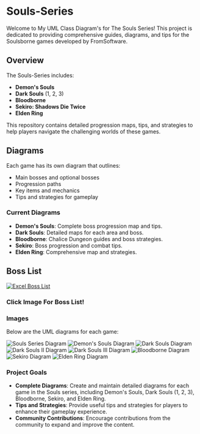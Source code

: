 # Souls-Series

Welcome to My UML Class Diagram's for The Souls Series! 
This project is dedicated to providing comprehensive guides, diagrams, and tips for the Soulsborne games developed by FromSoftware. 

## Overview

The Souls-Series includes:
- **Demon's Souls**
- **Dark Souls** (1, 2, 3)
- **Bloodborne**
- **Sekiro: Shadows Die Twice**
- **Elden Ring**

This repository contains detailed progression maps, tips, and strategies to help players navigate the challenging worlds of these games.

## Diagrams

Each game has its own diagram that outlines:
- Main bosses and optional bosses
- Progression paths
- Key items and mechanics
- Tips and strategies for gameplay

### Current Diagrams
- **Demon's Souls**: Complete boss progression map and tips.
- **Dark Souls**: Detailed maps for each area and boss.
- **Bloodborne**: Chalice Dungeon guides and boss strategies.
- **Sekiro**: Boss progression and combat tips.
- **Elden Ring**: Comprehensive map and strategies.

## Boss List
[![Excel Boss List](https://substackcdn.com/image/fetch/$s_!kfzv!,f_auto,q_auto:good,fl_progressive:steep/https%3A%2F%2Fsubstack-post-media.s3.amazonaws.com%2Fpublic%2Fimages%2F164d2f62-6e5e-4e46-905e-4ee8f392c057_3840x2160.jpeg)](https://docs.google.com/spreadsheets/d/1ScP2_XCM77Ffwn0Tnpa_p7WH3eBV-oYLwdoC0U_1oM4/edit?gid=1676791626#gid=1676791626)

### Click **Image** For Boss List!

### Images
Below are the UML diagrams for each game:

![Souls Series Diagram](/Souls%20Series.png)
![Demon's Souls Diagram](/Demon%20Souls.png)
![Dark Souls Diagram](/Dark%20Souls%201.png)
![Dark Souls II Diagram](/Dark%20Souls%202.png)
![Dark Souls III Diagram](/Dark%20Souls%203.png)
![Bloodborne Diagram](/Bloodborne.png)
![Sekiro Diagram](/Sekiro.png)
![Elden Ring Diagram](/Elden.png)

### Project Goals
- **Complete Diagrams**: Create and maintain detailed diagrams for each game in the Souls series, including Demon's Souls, Dark Souls (1, 2, 3), Bloodborne, Sekiro, and Elden Ring.
- **Tips and Strategies**: Provide useful tips and strategies for players to enhance their gameplay experience.
- **Community Contributions**: Encourage contributions from the community to expand and improve the content.






